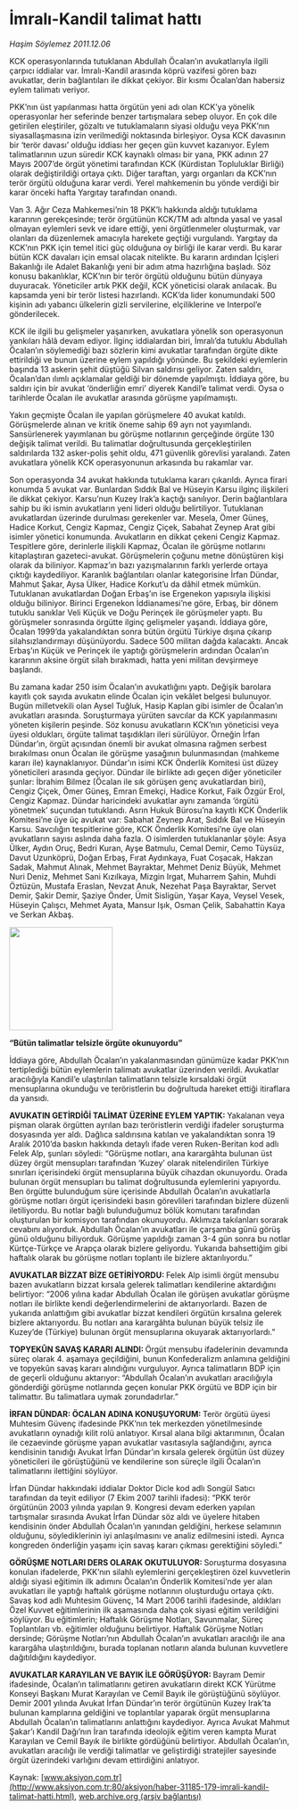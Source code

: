 # İmralı-Kandil talimat hattı

*Haşim Söylemez 2011.12.06*

<font class="agenda2NewsSpot">
 KCK operasyonlarında tutuklanan Abdullah Öcalan’ın avukatlarıyla ilgili çarpıcı iddialar var. İmralı-Kandil arasında köprü vazifesi gören bazı avukatlar, derin bağlantıları ile dikkat çekiyor. Bir kısmı Öcalan’dan habersiz eylem talimatı veriyor.
</font>
<font class="newsDetail">
 <p>
  PKK’nın üst yapılanması hatta örgütün yeni adı olan KCK’ya yönelik operasyonlar her seferinde benzer tartışmalara sebep oluyor. En çok dile getirilen eleştiriler, gözaltı ve tutuklamaların siyasi olduğu veya PKK’nın siyasallaşmasına izin verilmediği noktasında birleşiyor. Oysa KCK davasının bir ‘terör davası’ olduğu iddiası her geçen gün kuvvet kazanıyor. Eylem talimatlarının uzun süredir KCK kaynaklı olması bir yana, PKK adının 27 Mayıs 2007’de örgüt yönetimi tarafından KCK (Kürdistan Topluluklar Birliği) olarak değiştirildiği ortaya çıktı. Diğer taraftan, yargı organları da KCK’nın terör örgütü olduğuna karar verdi. Yerel mahkemenin bu yönde verdiği bir karar önceki hafta Yargıtay tarafından onandı.
 </p>
 <p>
  Van 3. Ağır Ceza Mahkemesi’nin 18 PKK’lı hakkında aldığı tutuklama kararının gerekçesinde; terör örgütünün KCK/TM adı altında yasal ve yasal olmayan eylemleri sevk ve idare ettiği, yeni örgütlenmeler oluşturmak, var olanları da düzenlemek amacıyla harekete geçtiği vurgulandı. Yargıtay da KCK’nın PKK için temel itici güç olduğuna oy birliği ile karar verdi. Bu karar bütün KCK davaları için emsal olacak nitelikte. Bu kararın ardından İçişleri Bakanlığı ile Adalet Bakanlığı yeni bir adım atma hazırlığına başladı. Söz konusu bakanlıklar, KCK’nın bir terör örgütü olduğunu bütün dünyaya duyuracak. Yöneticiler artık PKK değil, KCK yöneticisi olarak anılacak. Bu kapsamda yeni bir terör listesi hazırlandı. KCK’da lider konumundaki 500 kişinin adı yabancı ülkelerin gizli servilerine, elçiliklerine ve Interpol’e gönderilecek.
 </p>
 <p>
  KCK ile ilgili bu gelişmeler yaşanırken, avukatlara yönelik son operasyonun yankıları hâlâ devam ediyor. İlginç iddialardan biri, İmralı’da tutuklu Abdullah Öcalan’ın söylemediği bazı sözlerin kimi avukatlar tarafından örgüte dikte ettirildiği ve bunun üzerine eylem yapıldığı yönünde. Bu şekildeki eylemlerin başında 13 askerin şehit düştüğü Silvan saldırısı geliyor. Zaten saldırı, Öcalan’dan ılımlı açıklamalar geldiği bir dönemde yapılmıştı. İddiaya göre, bu saldırı için bir avukat ‘önderliğin emri’ diyerek Kandil’e talimat verdi. Oysa o tarihlerde Öcalan ile avukatlar arasında görüşme yapılmamıştı.
 </p>
 <p>
  Yakın geçmişte Öcalan ile yapılan görüşmelere 40 avukat katıldı. Görüşmelerde alınan ve kritik öneme sahip 69 ayrı not yayımlandı. Sansürlenerek yayımlanan bu görüşme notlarının gerçeğinde örgüte 130 değişik talimat verildi. Bu talimatlar doğrultusunda gerçekleştirilen saldırılarda 132 asker-polis şehit oldu, 471 güvenlik görevlisi yaralandı. Zaten avukatlara yönelik KCK operasyonunun arkasında bu rakamlar var.
 </p>
 <p>
  Son operasyonda 34 avukat hakkında tutuklama kararı çıkarıldı. Ayrıca firari konumda 5 avukat var. Bunlardan Sıddık Bal ve Hüseyin Karsu ilginç ilişkileri ile dikkat çekiyor. Karsu’nun Kuzey Irak’a kaçtığı sanılıyor. Derin bağlantılara sahip bu iki ismin avukatların yeni lideri olduğu belirtiliyor. Tutuklanan avukatlardan üzerinde durulması gerekenler var. Mesela, Ömer Güneş, Hadice Korkut, Cengiz Kapmaz, Cengiz Çiçek, Sabahat Zeynep Arat gibi isimler yönetici konumunda. Avukatların en dikkat çekeni Cengiz Kapmaz. Tespitlere göre, derinlerle ilişkili Kapmaz, Öcalan ile görüşme notlarını kitaplaştıran gazeteci-avukat. Görüşmelerin çoğunu metne dönüştüren kişi olarak da biliniyor. Kapmaz’ın bazı yazışmalarının farklı yerlerde ortaya çıktığı kaydediliyor. Karanlık bağlantıları olanlar kategorisine İrfan Dündar, Mahmut Şakar, Aysa Ülker, Hadice Korkut’u da dâhil etmek mümkün. Tutuklanan avukatlardan Doğan Erbaş’ın ise Ergenekon yapısıyla ilişkisi olduğu biliniyor. Birinci Ergenekon İddianamesi’ne göre, Erbaş, bir dönem tutuklu sanıklar Veli Küçük ve Doğu Perinçek ile görüşmeler yaptı. Bu görüşmeler sonrasında örgütte ilginç gelişmeler yaşandı. İddiaya göre, Öcalan 1999’da yakalandıktan sonra bütün örgütü Türkiye dışına çıkarıp silahsızlandırmayı düşünüyordu. Sadece 500 militan dağda kalacaktı. Ancak Erbaş’ın Küçük ve Perinçek ile yaptığı görüşmelerin ardından Öcalan’ın kararının aksine örgüt silah bırakmadı, hatta yeni militan devşirmeye başlandı.
 </p>
 <p>
  Bu zamana kadar 250 isim Öcalan’ın avukatlığını yaptı. Değişik barolara kayıtlı çok sayıda avukatın elinde Öcalan için vekâlet belgesi bulunuyor. Bugün milletvekili olan Aysel Tuğluk, Hasip Kaplan gibi isimler de Öcalan’ın avukatları arasında. Soruşturmaya yürüten savcılar da KCK yapılanmasını yöneten kişilerin peşinde. Söz konusu avukatların KCK’nın yöneticisi veya üyesi oldukları, örgüte talimat taşıdıkları ileri sürülüyor. Örneğin İrfan Dündar’ın, örgüt açısından önemli bir avukat olmasına rağmen serbest bırakılması onun Öcalan ile görüşme yasağının bulunmasından (mahkeme kararı ile) kaynaklanıyor. Dündar’ın isimi KCK Önderlik Komitesi üst düzey yöneticileri arasında geçiyor. Dündar ile birlikte adı geçen diğer yöneticiler şunlar: İbrahim Bilmez (Öcalan ile sık görüşen genç avukatlardan biri), Cengiz Çiçek, Ömer Güneş, Emran Emekçi, Hadice Korkut, Faik Özgür Erol, Cengiz Kapmaz. Dündar haricindeki avukatlar aynı zamanda ‘örgütü yönetmek’ suçundan tutuklandı. Asrın Hukuk Bürosu’na kayıtlı KCK Önderlik Komitesi’ne üye üç avukat var: Sabahat Zeynep Arat, Sıddık Bal ve Hüseyin Karsu. Savcılığın tespitlerine göre, KCK Önderlik Komitesi’ne üye olan avukatların sayısı aslında daha fazla. O isimlerden tutuklananlar şöyle: Asya Ülker, Aydın Oruç, Bedri Kuran, Ayşe Batmulu, Cemal Demir, Cemo Tüysüz, Davut Uzunköprü, Doğan Erbaş, Fırat Aydınkaya, Fuat Coşacak, Hakzan Sadak, Mahmut Alınak, Mehmet Bayraktar, Mehmet Deniz Büyük, Mehmet Nuri Deniz, Mehmet Sani Kızılkaya, Mizgin Irgat, Muharrem Şahin, Muhdi Öztüzün, Mustafa Eraslan, Nevzat Anuk, Nezehat Paşa Bayraktar, Servet Demir, Şakir Demir, Şaziye Önder, Ümit Sisligün, Yaşar Kaya, Veysel Vesek, Hüseyin Çalışcı, Mehmet Ayata, Mansur Işık, Osman Çelik, Sabahattin Kaya ve Serkan Akbaş.
 </p>
 <p>
  <img alt="" height="185" src="http://web.archive.org/web/20120114080145im_/http://medya.aksiyon.com.tr/aksiyon/2011/12/06/kck-emir-komuta.jpg"/>
 </p>
 <p>
 </p>
 <p>
  <strong>
   “Bütün talimatlar telsizle örgüte okunuyordu”
  </strong>
 </p>
 <p>
  İddiaya göre, Abdullah Öcalan’ın yakalanmasından günümüze kadar PKK’nın tertiplediği bütün eylemlerin talimatı avukatlar üzerinden verildi. Avukatlar aracılığıyla Kandil’e ulaştırılan talimatların telsizle kırsaldaki örgüt mensuplarına okunduğu ve teröristlerin bu doğrultuda hareket ettiği itiraflara da yansıdı.
 </p>
 <p>
  <strong>
   AVUKATIN GETİRDİĞİ TALİMAT ÜZERİNE EYLEM YAPTIK:
  </strong>
  Yakalanan veya pişman olarak örgütten ayrılan bazı teröristlerin verdiği ifadeler soruşturma dosyasında yer aldı. Dağlıca saldırısına katılan ve yakalandıktan sonra 19 Aralık 2010’da baskın hakkında detaylı ifade veren Ruken-Beritan kod adlı Felek Alp, şunları söyledi: “Görüşme notları, ana karargâhta bulunan üst düzey örgüt mensupları tarafından ‘Kuzey’ olarak nitelendirilen Türkiye sınırları içerisindeki örgüt mensuplarına büyük cihazdan okunuyordu. Orada bulunan örgüt mensupları bu talimat doğrultusunda eylemlerini yapıyordu. Ben örgütte bulunduğum süre içerisinde Abdullah Öcalan’ın avukatlarla görüşme notları örgüt içerisindeki basın görevlileri tarafından bizlere düzenli iletiliyordu. Bu notlar bağlı bulunduğumuz bölük komutanı tarafından oluşturulan bir komisyon tarafından okunuyordu. Aklımıza takılanları sorarak cevabını alıyorduk. Abdullah Öcalan’ın avukatları ile çarşamba günü görüş günü olduğunu biliyorduk. Görüşme yapıldığı zaman 3-4 gün sonra bu notlar Kürtçe-Türkçe ve Arapça olarak bizlere geliyordu. Yukarıda bahsettiğim gibi haftalık olarak bu görüşme notları toplantı ile bizlere aktarılıyordu.”
 </p>
 <p>
  <strong>
   AVUKATLAR BİZZAT BİZE GETİRİYORDU:
  </strong>
  Felek Alp isimli örgüt mensubu bazen avukatların bizzat kırsala gelerek talimatları kendilerine aktardığını belirtiyor: “2006 yılına kadar Abdullah Öcalan ile görüşen avukatlar görüşme notları ile birlikte kendi değerlendirmelerini de aktarıyorlardı. Bazen de yukarıda anlattığım gibi avukatlar bizzat kendileri örgütün kırsalına gelerek bizlere aktarıyordu. Bu notları ana karargâhta bulunan büyük telsiz ile Kuzey’de (Türkiye) bulunan örgüt mensuplarına okuyarak aktarıyorlardı.”
 </p>
 <p>
  <strong>
   TOPYEKÛN SAVAŞ KARARI ALINDI:
  </strong>
  Örgüt mensubu ifadelerinin devamında süreç olarak 4. aşamaya geçildiğini, bunun Konfederalizm anlamına geldiğini ve topyekûn savaş kararı alındığını vurguluyor. Ayrıca talimatların BDP için de geçerli olduğunu aktarıyor: “Abdullah Öcalan’ın avukatları aracılığıyla gönderdiği görüşme notlarında geçen konular PKK örgütü ve BDP için bir talimattır. Bu talimatlara uymak zorundadırlar.”
 </p>
 <p>
  <strong>
   İRFAN DÜNDAR: ÖCALAN ADINA KONUŞUYORUM:
  </strong>
  Terör örgütü üyesi Muhtesim Güvenç ifadesinde PKK’nın tek merkezden yönetilmesinde avukatların oynadığı kilit rolü anlatıyor. Kırsal alana bilgi aktarımının, Öcalan ile cezaevinde görüşme yapan avukatlar vasıtasıyla sağlandığını, ayrıca kendisinin tanıdığı Avukat İrfan Dündar’ın kırsala gelerek örgütün üst düzey yöneticileri ile görüştüğünü ve kendilerine son süreçle ilgili Öcalan’ın talimatlarını ilettiğini söylüyor.
 </p>
 <p>
  İrfan Dündar hakkındaki iddialar Doktor Dicle kod adlı Songül Satıcı tarafından da teyit ediliyor (7 Ekim 2007 tarihli ifadesi): “PKK terör örgütünün 2003 yılında yapılan 9. Kongresi devam ederken yapılan tartışmalar sırasında Avukat İrfan Dündar söz aldı ve üyelere hitaben kendisinin önder Abdullah Öcalan’ın yanından geldiğini, herkese selamının olduğunu, söylediklerinin iyi anlaşılmasını ve analiz edilmesini istedi. Ayrıca kongreden önderliğin yaşamı için savaş kararı çıkması gerektiğini söyledi.”
 </p>
 <p>
  <strong>
   GÖRÜŞME NOTLARI DERS OLARAK OKUTULUYOR:
  </strong>
  Soruşturma dosyasına konulan ifadelerde, PKK’nın silahlı eylemlerini gerçekleştiren özel kuvvetlerin aldığı siyasi eğitimin ilk adımını Öcalan’ın Önderlik Komitesi’nde yer alan avukatları ile yaptığı haftalık görüşme notlarının oluşturduğu ortaya çıktı. Savaş kod adlı Muhtesim Güvenç, 14 Mart 2006 tarihli ifadesinde, aldıkları Özel Kuvvet eğitimlerinin ilk aşamasında daha çok siyasi eğitim verildiğini söylüyor. Bu eğitimlerin; Haftalık Görüşme Notları, Savunmalar, Süreç Toplantıları vb. eğitimler olduğunu belirtiyor. Haftalık Görüşme Notları dersinde; Görüşme Notları’nın Abdullah Öcalan’ın avukatları aracılığı ile ana karargâha ulaştırıldığını, burada toplanan notların alanda bulunan kuvvetlere dağıtıldığını kaydediyor.
 </p>
 <p>
  <strong>
   AVUKATLAR KARAYILAN VE BAYIK İLE GÖRÜŞÜYOR:
  </strong>
  Bayram Demir ifadesinde, Öcalan’ın talimatlarını getiren avukatların direkt KCK Yürütme Konseyi Başkanı Murat Karayılan ve Cemil Bayık ile görüştüğünü söylüyor. Demir 2001 yılında Avukat İrfan Dündar’ın terör örgütünün Kuzey Irak’ta bulunan kamplarına geldiğini ve toplantılar yaparak örgüt mensuplarına Abdullah Öcalan’ın talimatlarını anlattığını kaydediyor. Ayrıca Avukat Mahmut Şakar’ı Kandil Dağı’nın İran tarafında ideolojik eğitim veren kampta Murat Karayılan ve Cemil Bayık ile birlikte gördüğünü belirtiyor. Abdullah Öcalan’ın, avukatları aracılığı ile verdiği talimatlar ve geliştirdiği stratejiler sayesinde örgüt üzerindeki varlığını devam ettirdiğini anlatıyor.
 </p>
</font>

Kaynak: [www.aksiyon.com.tr](http://www.aksiyon.com.tr:80/aksiyon/haber-31185-179-imrali-kandil-talimat-hatti.html), [web.archive.org (arşiv bağlantısı)](http://web.archive.org/web/20120114080145/http://www.aksiyon.com.tr:80/aksiyon/haber-31185-179-imrali-kandil-talimat-hatti.html)
